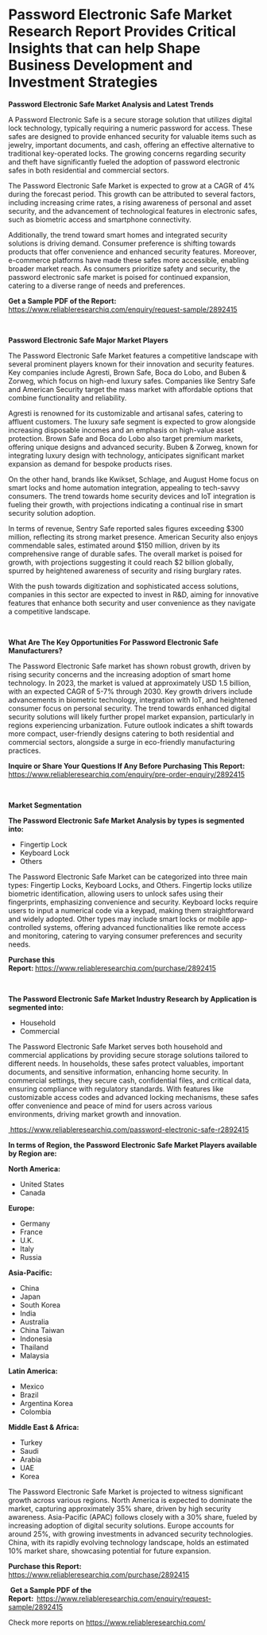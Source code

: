 <p><h1>Password Electronic Safe Market Research Report Provides Critical Insights that can help Shape Business Development and Investment Strategies</h1></p><p><strong>Password Electronic Safe Market Analysis and Latest Trends</strong></p>
<p><p>A Password Electronic Safe is a secure storage solution that utilizes digital lock technology, typically requiring a numeric password for access. These safes are designed to provide enhanced security for valuable items such as jewelry, important documents, and cash, offering an effective alternative to traditional key-operated locks. The growing concerns regarding security and theft have significantly fueled the adoption of password electronic safes in both residential and commercial sectors.</p><p>The Password Electronic Safe Market is expected to grow at a CAGR of 4% during the forecast period. This growth can be attributed to several factors, including increasing crime rates, a rising awareness of personal and asset security, and the advancement of technological features in electronic safes, such as biometric access and smartphone connectivity. </p><p>Additionally, the trend toward smart homes and integrated security solutions is driving demand. Consumer preference is shifting towards products that offer convenience and enhanced security features. Moreover, e-commerce platforms have made these safes more accessible, enabling broader market reach. As consumers prioritize safety and security, the password electronic safe market is poised for continued expansion, catering to a diverse range of needs and preferences.</p></p>
<p><strong>Get a Sample PDF of the Report:&nbsp;</strong> <a href="https://www.reliableresearchiq.com/enquiry/request-sample/2892415?utm_campaign=3085&utm_medium=2&utm_source=Github&utm_content=ia&utm_term=15032025&utm_id=password-electronic-safe">https://www.reliableresearchiq.com/enquiry/request-sample/2892415</a></p>
<p>&nbsp;</p>
<p><strong>Password Electronic Safe Major Market Players</strong></p>
<p><p>The Password Electronic Safe Market features a competitive landscape with several prominent players known for their innovation and security features. Key companies include Agresti, Brown Safe, Boca do Lobo, and Buben & Zorweg, which focus on high-end luxury safes. Companies like Sentry Safe and American Security target the mass market with affordable options that combine functionality and reliability.</p><p>Agresti is renowned for its customizable and artisanal safes, catering to affluent customers. The luxury safe segment is expected to grow alongside increasing disposable incomes and an emphasis on high-value asset protection. Brown Safe and Boca do Lobo also target premium markets, offering unique designs and advanced security. Buben & Zorweg, known for integrating luxury design with technology, anticipates significant market expansion as demand for bespoke products rises.</p><p>On the other hand, brands like Kwikset, Schlage, and August Home focus on smart locks and home automation integration, appealing to tech-savvy consumers. The trend towards home security devices and IoT integration is fueling their growth, with projections indicating a continual rise in smart security solution adoption.</p><p>In terms of revenue, Sentry Safe reported sales figures exceeding $300 million, reflecting its strong market presence. American Security also enjoys commendable sales, estimated around $150 million, driven by its comprehensive range of durable safes. The overall market is poised for growth, with projections suggesting it could reach $2 billion globally, spurred by heightened awareness of security and rising burglary rates.</p><p>With the push towards digitization and sophisticated access solutions, companies in this sector are expected to invest in R&D, aiming for innovative features that enhance both security and user convenience as they navigate a competitive landscape.</p></p>
<p>&nbsp;</p>
<p><strong>What Are The Key Opportunities For Password Electronic Safe Manufacturers?</strong></p>
<p><p>The Password Electronic Safe market has shown robust growth, driven by rising security concerns and the increasing adoption of smart home technology. In 2023, the market is valued at approximately USD 1.5 billion, with an expected CAGR of 5-7% through 2030. Key growth drivers include advancements in biometric technology, integration with IoT, and heightened consumer focus on personal security. The trend towards enhanced digital security solutions will likely further propel market expansion, particularly in regions experiencing urbanization. Future outlook indicates a shift towards more compact, user-friendly designs catering to both residential and commercial sectors, alongside a surge in eco-friendly manufacturing practices.</p></p>
<p><strong>Inquire or Share Your Questions If Any Before Purchasing This Report:</strong> <a href="https://www.reliableresearchiq.com/enquiry/pre-order-enquiry/2892415?utm_campaign=3085&utm_medium=2&utm_source=Github&utm_content=ia&utm_term=15032025&utm_id=password-electronic-safe">https://www.reliableresearchiq.com/enquiry/pre-order-enquiry/2892415</a></p>
<p>&nbsp;</p>
<p><strong>Market Segmentation</strong></p>
<p><strong>The Password Electronic Safe Market Analysis by types is segmented into:</strong></p>
<p><ul><li>Fingertip Lock</li><li>Keyboard Lock</li><li>Others</li></ul></p>
<p><p>The Password Electronic Safe Market can be categorized into three main types: Fingertip Locks, Keyboard Locks, and Others. Fingertip locks utilize biometric identification, allowing users to unlock safes using their fingerprints, emphasizing convenience and security. Keyboard locks require users to input a numerical code via a keypad, making them straightforward and widely adopted. Other types may include smart locks or mobile app-controlled systems, offering advanced functionalities like remote access and monitoring, catering to varying consumer preferences and security needs.</p></p>
<p><strong>Purchase this Report:&nbsp;</strong><a href="https://www.reliableresearchiq.com/purchase/2892415?utm_campaign=3085&utm_medium=2&utm_source=Github&utm_content=ia&utm_term=15032025&utm_id=password-electronic-safe">https://www.reliableresearchiq.com/purchase/2892415</a></p>
<p>&nbsp;</p>
<p><strong>The Password Electronic Safe Market Industry Research by Application is segmented into:</strong></p>
<p><ul><li>Household</li><li>Commercial</li></ul></p>
<p><p>The Password Electronic Safe Market serves both household and commercial applications by providing secure storage solutions tailored to different needs. In households, these safes protect valuables, important documents, and sensitive information, enhancing home security. In commercial settings, they secure cash, confidential files, and critical data, ensuring compliance with regulatory standards. With features like customizable access codes and advanced locking mechanisms, these safes offer convenience and peace of mind for users across various environments, driving market growth and innovation.</p></p>
<p><a href="https://www.reliableresearchiq.com/password-electronic-safe-r2892415?utm_campaign=3085&utm_medium=2&utm_source=Github&utm_content=ia&utm_term=15032025&utm_id=password-electronic-safe">&nbsp;https://www.reliableresearchiq.com/password-electronic-safe-r2892415</a></p>
<p><strong>In terms of Region, the Password Electronic Safe Market Players available by Region are:</strong></p>
<p>
    <p> <strong> North America: </strong>
        <ul>
            <li>United States</li>
            <li>Canada</li>
        </ul>
        </p> 
    <p> <strong> Europe: </strong>
        <ul>
            <li>Germany</li>
            <li>France</li>
            <li>U.K.</li>
            <li>Italy</li>
            <li>Russia</li>
        </ul>
        </p> 
    <p> <strong> Asia-Pacific: </strong>
        <ul>
            <li>China</li>
            <li>Japan</li>
            <li>South Korea</li>
            <li>India</li>
            <li>Australia</li>
            <li>China Taiwan</li>
            <li>Indonesia</li>
            <li>Thailand</li>
            <li>Malaysia</li>
        </ul>
        </p> 
    <p> <strong> Latin America: </strong>
        <ul>
            <li>Mexico</li>
            <li>Brazil</li>
            <li>Argentina Korea</li>
            <li>Colombia</li>
        </ul>
        </p> 
    <p> <strong> Middle East & Africa: </strong>
        <ul>
            <li>Turkey</li>
            <li>Saudi</li>
            <li>Arabia</li>
            <li>UAE</li>
            <li>Korea</li>
        </ul>
    </p>
    </p>
<p><p>The Password Electronic Safe Market is projected to witness significant growth across various regions. North America is expected to dominate the market, capturing approximately 35% share, driven by high security awareness. Asia-Pacific (APAC) follows closely with a 30% share, fueled by increasing adoption of digital security solutions. Europe accounts for around 25%, with growing investments in advanced security technologies. China, with its rapidly evolving technology landscape, holds an estimated 10% market share, showcasing potential for future expansion.</p></p>
<p><strong>Purchase this Report: </strong><a href="https://www.reliableresearchiq.com/purchase/2892415?utm_campaign=3085&utm_medium=2&utm_source=Github&utm_content=ia&utm_term=15032025&utm_id=password-electronic-safe">https://www.reliableresearchiq.com/purchase/2892415</a></p>
<p>&nbsp;<strong>Get a Sample PDF of the Report:&nbsp;&nbsp;</strong><a href="https://www.reliableresearchiq.com/enquiry/request-sample/2892415?utm_campaign=3085&utm_medium=2&utm_source=Github&utm_content=ia&utm_term=15032025&utm_id=password-electronic-safe">https://www.reliableresearchiq.com/enquiry/request-sample/2892415</a></p>
<p><strong></strong></p>
<p>Check more reports on <a href="https://www.reliableresearchiq.com/?utm_campaign=3085&utm_medium=2&utm_source=Github&utm_content=ia&utm_term=15032025&utm_id=password-electronic-safe">https://www.reliableresearchiq.com/</a></p>